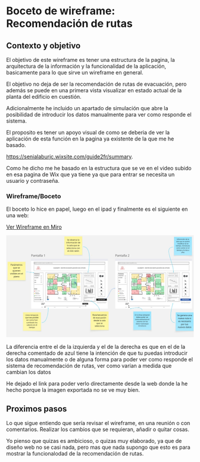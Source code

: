 # Boceto de wireframe: Recomendación de rutas

## Contexto y objetivo

El objetivo de este wireframe es tener una estructura de la pagina, la arquitectura de la información y la funcionalidad de la aplicación, basicamente para lo que sirve un wireframe en general.

El objetivo no deja de ser la recomendación de rutas de evacuación, pero además se puede en una primera vista visualizar en estado actual de la planta del edificio en cuestión.

Adicionalmente he incluido un apartado de simulación que abre la posibilidad de introducir los datos manualmente para ver como responde el sistema.

El proposito es tener un apoyo visual de como se deberia de ver la aplicación de esta función en la pagina ya existente de la que me he basado.

https://senialaburjc.wixsite.com/guide2fr/summary.

Como he dicho me he basado en la estructura que se ve en el video subido en esa pagina de Wix que ya tiene ya que para entrar se necesita un usuario y contraseña.

### Wireframe/Boceto

El boceto lo hice en papel, luego en el ipad y finalmente es el siguiente en una web:

[Ver Wireframe en Miro](https://miro.com/app/board/uXjVIrp7DBM=/?share_link_id=797036388208)

![Boceto Wireframe](Figuras_boceto\Wireframe-boceto.jpg)

La diferencia entre el de la izquierda y el de la derecha es que en el de la derecha comentado de azul tiene la intención de que tu puedas introducir los datos manualmente o de alguna forma para poder ver como responde el sistema de recomendación de rutas, ver como varían a medida que cambian los datos

He dejado el link para poder verlo directamente desde la web donde la he hecho porque la imagen exportada no se ve muy bien.

## Proximos pasos

Lo que sigue entiendo que sería revisar el wireframe, en una reunión o con comentarios. Realizar los cambios que se requieran, añadir o quitar cosas.

Yo pienso que quizas es ambicioso, o quizas muy elaborado, ya que de diseño web no se casi nada, pero mas que nada supongo que esto es para mostrar la funcionalodad de la recomendación de rutas.

